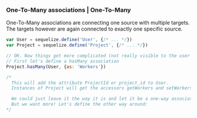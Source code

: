 ### One-To-Many associations | One-To-Many

One-To-Many associations are connecting one source with multiple targets. The targets however are again connected to exactly one specific source.

```js
var User = sequelize.define('User', {/* ... */})
var Project = sequelize.define('Project', {/* ... */})

// OK. Now things get more complicated (not really visible to the user :)).
// First let's define a hasMany association
Project.hasMany(User, {as: 'Workers'})

/*
  This will add the attribute ProjectId or project_id to User.
  Instances of Project will get the accessors getWorkers and setWorkers.

  We could just leave it the way it is and let it be a one-way association.
  But we want more! Let's define the other way around:
*/
```
